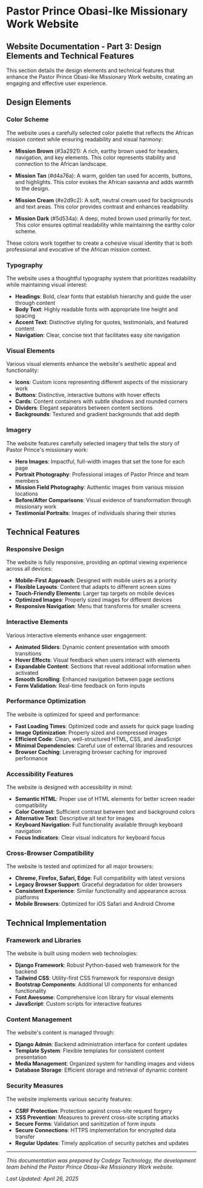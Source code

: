 # Pastor Prince Obasi-Ike Missionary Work Website
## Website Documentation - Part 3: Design Elements and Technical Features

This section details the design elements and technical features that enhance the Pastor Prince Obasi-Ike Missionary Work website, creating an engaging and effective user experience.

## Design Elements

### Color Scheme

The website uses a carefully selected color palette that reflects the African mission context while ensuring readability and visual harmony:

- **Mission Brown** (#3a2921): A rich, earthy brown used for headers, navigation, and key elements. This color represents stability and connection to the African landscape.

- **Mission Tan** (#d4a76a): A warm, golden tan used for accents, buttons, and highlights. This color evokes the African savanna and adds warmth to the design.

- **Mission Cream** (#e2d9c2): A soft, neutral cream used for backgrounds and text areas. This color provides contrast and enhances readability.

- **Mission Dark** (#5d534a): A deep, muted brown used primarily for text. This color ensures optimal readability while maintaining the earthy color scheme.

These colors work together to create a cohesive visual identity that is both professional and evocative of the African mission context.

### Typography

The website uses a thoughtful typography system that prioritizes readability while maintaining visual interest:

- **Headings**: Bold, clear fonts that establish hierarchy and guide the user through content
- **Body Text**: Highly readable fonts with appropriate line height and spacing
- **Accent Text**: Distinctive styling for quotes, testimonials, and featured content
- **Navigation**: Clear, concise text that facilitates easy site navigation

### Visual Elements

Various visual elements enhance the website's aesthetic appeal and functionality:

- **Icons**: Custom icons representing different aspects of the missionary work
- **Buttons**: Distinctive, interactive buttons with hover effects
- **Cards**: Content containers with subtle shadows and rounded corners
- **Dividers**: Elegant separators between content sections
- **Backgrounds**: Textured and gradient backgrounds that add depth

### Imagery

The website features carefully selected imagery that tells the story of Pastor Prince's missionary work:

- **Hero Images**: Impactful, full-width images that set the tone for each page
- **Portrait Photography**: Professional images of Pastor Prince and team members
- **Mission Field Photography**: Authentic images from various mission locations
- **Before/After Comparisons**: Visual evidence of transformation through missionary work
- **Testimonial Portraits**: Images of individuals sharing their stories

## Technical Features

### Responsive Design

The website is fully responsive, providing an optimal viewing experience across all devices:

- **Mobile-First Approach**: Designed with mobile users as a priority
- **Flexible Layouts**: Content that adapts to different screen sizes
- **Touch-Friendly Elements**: Larger tap targets on mobile devices
- **Optimized Images**: Properly sized images for different devices
- **Responsive Navigation**: Menu that transforms for smaller screens

### Interactive Elements

Various interactive elements enhance user engagement:

- **Animated Sliders**: Dynamic content presentation with smooth transitions
- **Hover Effects**: Visual feedback when users interact with elements
- **Expandable Content**: Sections that reveal additional information when activated
- **Smooth Scrolling**: Enhanced navigation between page sections
- **Form Validation**: Real-time feedback on form inputs

### Performance Optimization

The website is optimized for speed and performance:

- **Fast Loading Times**: Optimized code and assets for quick page loading
- **Image Optimization**: Properly sized and compressed images
- **Efficient Code**: Clean, well-structured HTML, CSS, and JavaScript
- **Minimal Dependencies**: Careful use of external libraries and resources
- **Browser Caching**: Leveraging browser caching for improved performance

### Accessibility Features

The website is designed with accessibility in mind:

- **Semantic HTML**: Proper use of HTML elements for better screen reader compatibility
- **Color Contrast**: Sufficient contrast between text and background colors
- **Alternative Text**: Descriptive alt text for images
- **Keyboard Navigation**: Full functionality available through keyboard navigation
- **Focus Indicators**: Clear visual indicators for keyboard focus

### Cross-Browser Compatibility

The website is tested and optimized for all major browsers:

- **Chrome, Firefox, Safari, Edge**: Full compatibility with latest versions
- **Legacy Browser Support**: Graceful degradation for older browsers
- **Consistent Experience**: Similar functionality and appearance across platforms
- **Mobile Browsers**: Optimized for iOS Safari and Android Chrome

## Technical Implementation

### Framework and Libraries

The website is built using modern web technologies:

- **Django Framework**: Robust Python-based web framework for the backend
- **Tailwind CSS**: Utility-first CSS framework for responsive design
- **Bootstrap Components**: Additional UI components for enhanced functionality
- **Font Awesome**: Comprehensive icon library for visual elements
- **JavaScript**: Custom scripts for interactive features

### Content Management

The website's content is managed through:

- **Django Admin**: Backend administration interface for content updates
- **Template System**: Flexible templates for consistent content presentation
- **Media Management**: Organized system for handling images and videos
- **Database Storage**: Efficient storage and retrieval of dynamic content

### Security Measures

The website implements various security features:

- **CSRF Protection**: Protection against cross-site request forgery
- **XSS Prevention**: Measures to prevent cross-site scripting attacks
- **Secure Forms**: Validation and sanitization of form inputs
- **Secure Connections**: HTTPS implementation for encrypted data transfer
- **Regular Updates**: Timely application of security patches and updates

---

*This documentation was prepared by Codegx Technology, the development team behind the Pastor Prince Obasi-Ike Missionary Work website.*

*Last Updated: April 26, 2025*

